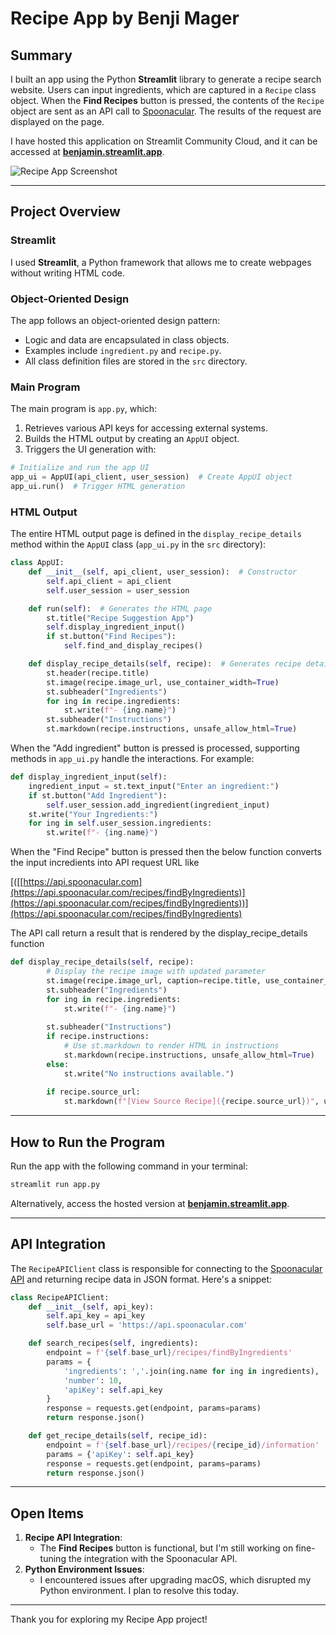 # Recipe App by Benji Mager

## Summary
I built an app using the Python **Streamlit** library to generate a recipe search website. Users can input ingredients, which are captured in a `Recipe` class object. When the **Find Recipes** button is pressed, the contents of the `Recipe` object are sent as an API call to [Spoonacular](https://api.spoonacular.com). The results of the request are displayed on the page.

I have hosted this application on Streamlit Community Cloud, and it can be accessed at **[benjamin.streamlit.app](https://benjamin.streamlit.app)**.

![Recipe App Screenshot](https://github.com/user-attachments/assets/2fb92485-7178-478e-a74b-8430e5df4070)

---

## Project Overview

### Streamlit
I used **Streamlit**, a Python framework that allows me to create webpages without writing HTML code.


### Object-Oriented Design
The app follows an object-oriented design pattern:
- Logic and data are encapsulated in class objects.
- Examples include `ingredient.py` and `recipe.py`.
- All class definition files are stored in the `src` directory.

### Main Program
The main program is `app.py`, which:
1. Retrieves various API keys for accessing external systems.
2. Builds the HTML output by creating an `AppUI` object.
3. Triggers the UI generation with:

```python
# Initialize and run the app UI
app_ui = AppUI(api_client, user_session)  # Create AppUI object
app_ui.run()  # Trigger HTML generation
```

### HTML Output
The entire HTML output page is defined in the `display_recipe_details` method within the `AppUI` class (`app_ui.py` in the `src` directory):

```python
class AppUI:
    def __init__(self, api_client, user_session):  # Constructor
        self.api_client = api_client
        self.user_session = user_session

    def run(self):  # Generates the HTML page
        st.title("Recipe Suggestion App")
        self.display_ingredient_input()
        if st.button("Find Recipes"):
            self.find_and_display_recipes()

    def display_recipe_details(self, recipe):  # Generates recipe details page
        st.header(recipe.title)
        st.image(recipe.image_url, use_container_width=True)
        st.subheader("Ingredients")
        for ing in recipe.ingredients:
            st.write(f"- {ing.name}")
        st.subheader("Instructions")
        st.markdown(recipe.instructions, unsafe_allow_html=True)
```

When the "Add ingredient" button is pressed is processed, supporting methods in `app_ui.py` handle the interactions. For example:

```python
def display_ingredient_input(self):
    ingredient_input = st.text_input("Enter an ingredient:")
    if st.button("Add Ingredient"):
        self.user_session.add_ingredient(ingredient_input)
    st.write("Your Ingredients:")
    for ing in self.user_session.ingredients:
        st.write(f"- {ing.name}")
```

When the "Find Recipe" button is pressed then the below function converts the input incredients into API request URL like

 [([[https://api.spoonacular.com](https://api.spoonacular.com/recipes/findByIngredients)](https://api.spoonacular.com/recipes/findByIngredients))](https://api.spoonacular.com/recipes/findByIngredients)

The API call return a result that is rendered by the display_recipe_details function

```python
def display_recipe_details(self, recipe):
        # Display the recipe image with updated parameter
        st.image(recipe.image_url, caption=recipe.title, use_container_width=True)
        st.subheader("Ingredients")
        for ing in recipe.ingredients:
            st.write(f"- {ing.name}")
        
        st.subheader("Instructions")
        if recipe.instructions:
            # Use st.markdown to render HTML in instructions
            st.markdown(recipe.instructions, unsafe_allow_html=True)
        else:
            st.write("No instructions available.")
        
        if recipe.source_url:
            st.markdown(f"[View Source Recipe]({recipe.source_url})", unsafe_allow_html=True)
```




---

## How to Run the Program

Run the app with the following command in your terminal:
```bash
streamlit run app.py
```

Alternatively, access the hosted version at **[benjamin.streamlit.app](https://benjamin.streamlit.app)**.

---

## API Integration
The `RecipeAPIClient` class is responsible for connecting to the [Spoonacular API](https://api.spoonacular.com) and returning recipe data in JSON format. Here's a snippet:

```python
class RecipeAPIClient:
    def __init__(self, api_key):
        self.api_key = api_key
        self.base_url = 'https://api.spoonacular.com'

    def search_recipes(self, ingredients):
        endpoint = f'{self.base_url}/recipes/findByIngredients'
        params = {
            'ingredients': ','.join(ing.name for ing in ingredients),
            'number': 10,
            'apiKey': self.api_key
        }
        response = requests.get(endpoint, params=params)
        return response.json()

    def get_recipe_details(self, recipe_id):
        endpoint = f'{self.base_url}/recipes/{recipe_id}/information'
        params = {'apiKey': self.api_key}
        response = requests.get(endpoint, params=params)
        return response.json()
```

---

## Open Items
1. **Recipe API Integration**:
   - The **Find Recipes** button is functional, but I'm still working on fine-tuning the integration with the Spoonacular API.
2. **Python Environment Issues**:
   - I encountered issues after upgrading macOS, which disrupted my Python environment. I plan to resolve this today.

---

Thank you for exploring my Recipe App project!

